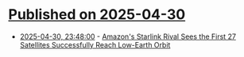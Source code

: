 # [Published on 2025-04-30](index.md)

* [2025-04-30, 23:48:00](https://soylentnews.org/article.pl?sid=25/04/30/022200&from=rss) - [Amazon's Starlink Rival Sees the First 27 Satellites Successfully Reach Low-Earth Orbit](https://soylentnews.org/article.pl?sid=25/04/30/022200&from=rss)
